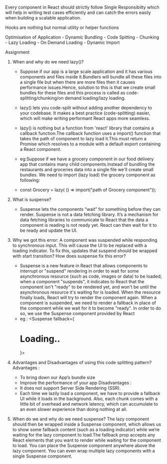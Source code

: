 Every component in React should strictly follow Single Responsibilty which will help in writing test cases efficiently and can catch the errors easily when building a scalable application.

Hooks are nothing but normal utility or helper functions

Optimisation of Application 
    - Dynamic Bundling
    - Code Spitting
    - Chunking
    - Lazy Loading
    - On Demand Loading
    - Dynamic Import

Assignment

1. When and why do we need lazy()?
    - Suppose if our app is a large scale application and it has various components and files inside it.Bundlers will bundle all these files into a single file but when there are more files then it causes performance issues.Hence, solution to this is that we create small bundles for these files  and this process is called as code-splitting/chunking/on demand loading/lazy loading.

    - lazy() lets you code-split without adding another dependency to your codebase. It makes a best practice (code-splitting) easier, which will make writing performant React apps more seamless.

    - lazy() is nothing but a function from 'react' library that contains a callback function.The callback function uses a import() function that takes the path of component to lazy load it.This must return a Promise which resolves to a module with a default export containing a React component.

    - eg:Suppose if we have a grocery component in our food delivery app that contains many child components.Instead of bundling the restaurants and groceries data into a single file we'll create small bundles. We need to import (lazy load) the grocery component as following:

    - const Grocery = lazy( () => import("path of Grocery component"));


2. What is suspense?
    - Suspense lets the components “wait” for something before they can render. Suspense is not a data fetching library. It’s a mechanism for data fetching libraries to communicate to React that the data a component is reading is not ready yet. React can then wait for it to be ready and update the UI.


3. Why we got this error: A component was suspended while responding to synchronous input. This will cause the UI to be replaced with a loading indicator. To fix this, updates that suspend should be wrapped with start transition? How does suspense fix this error?
    - Suspense is a new feature in React that allows components to interrupt or "suspend" rendering in order to wait for some asynchronous resource (such as code, images or data) to be loaded; when a component "suspends", it indicates to React that the component isn't "ready" to be rendered yet, and won't be until the asynchronous resource it's waiting for is loaded. When the resource finally loads, React will try to render the component again.
    When a component is suspended, we need to render a fallback in place of the component while we wait for it to become "ready". In order to do so, we use the Suspense component provided by React
    - eg : 
    <Suspense fallback={<h1>Loading..</h1>}>
        <Grocery>
    </Suspense>


4. Advantages and Disadvantages of using this code splitting pattern?
    Advantages :
    - To bring down our App’s bundle size
    - Improve the performance of your app
    Disadvantages :
    - It does not support Server Side Rendering (SSR).
    - Each time we lazily load a component, we have to provide a fallback UI while it loads in the background. Also, each chunk comes with a little bit of overhead and network latency, which can accumulate to an even slower experience than doing nothing at all.

5. When do we and why do we need suspense?
    The lazy component should then be wrapped inside a Suspense component, which allows us to show some fallback content (such as a loading indicator) while we’re waiting for the lazy component to load.The fallback prop accepts any React elements that you want to render while waiting for the component to load. You can place the Suspense component anywhere above the lazy component. You can even wrap multiple lazy components with a single Suspense component.

